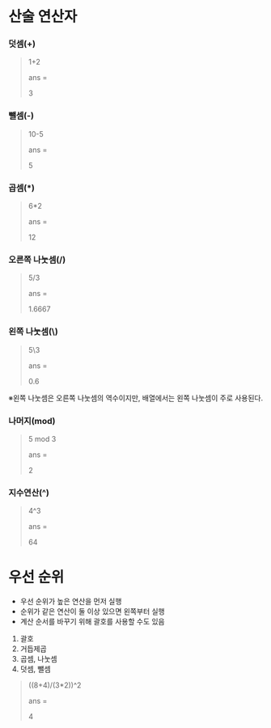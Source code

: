 # 산술 연산자
### 덧셈(+)
>1+2
>
>ans =
> 
>3
### 뺄셈(-)
>10-5
>
>ans =
>
>5
### 곱셈(*)
>6*2
>
>ans =
>
>12
### 오른쪽 나눗셈(/)
>5/3
>
>ans =
>
>1.6667
### 왼쪽 나눗셈(\\)
>5\3
>
>ans =
>
>0.6

※왼쪽 나눗셈은 오른쪽 나눗셈의 역수이지만, 배열에서는 왼쪽 나눗셈이 주로 사용된다.
### 나머지(mod)
>5 mod 3
>
>ans =
>
>2
### 지수연산(^)
>4^3
>
>ans =
>
>64

# 우선 순위

- 우선 순위가 높은 연산을 먼저 실행
- 순위가 같은 연산이 둘 이상 있으면 왼쪽부터 실행
- 계산 순서를 바꾸기 위해 괄호를 사용할 수도 있음

1. 괄호
2. 거듭제곱
3. 곱셈, 나눗셈
4. 덧셈, 뺄셈

>((8+4)/(3*2))^2
>
>ans =
>
>4
